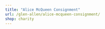 ```yaml
---
title: "Alice McQueen Consignment"
url: /glen-allen/alice-mcqueen-consignment/
shop: charity
---
```

